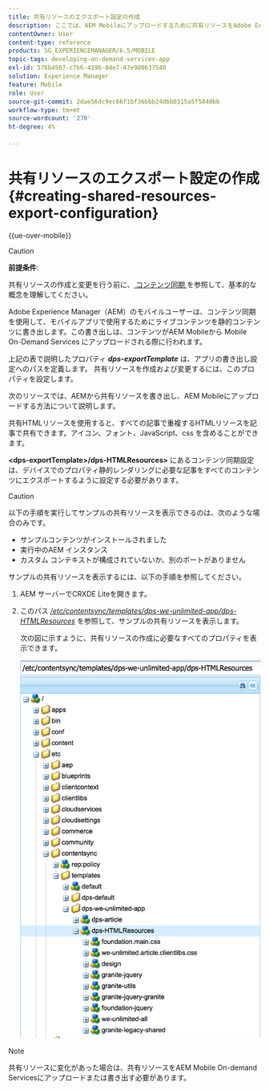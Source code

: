 ```yaml
---
title: 共有リソースのエクスポート設定の作成
description: ここでは、AEM Mobileにアップロードするために共有リソースをAdobe Experience Manager（AEM）から書き出す方法について説明します。
contentOwner: User
content-type: reference
products: SG_EXPERIENCEMANAGER/6.5/MOBILE
topic-tags: developing-on-demand-services-app
exl-id: 576b4567-c7b6-4196-84e7-47e980637540
solution: Experience Manager
feature: Mobile
role: User
source-git-commit: 2dae56dc9ec66f1bf36bbb24d6b0315a5f5040bb
workflow-type: tm+mt
source-wordcount: '270'
ht-degree: 4%

---
```


# 共有リソースのエクスポート設定の作成{#creating-shared-resources-export-configuration}

{{ue-over-mobile}}

>[!CAUTION]
>
>**前提条件**:
>
>共有リソースの作成と変更を行う前に、[&#x200B; コンテンツ同期 &#x200B;](/help/mobile/mobile-ondemand-contentsync.md) を参照して、基本的な概念を理解してください。

Adobe Experience Manager（AEM）のモバイルユーザーは、コンテンツ同期を使用して、モバイルアプリで使用するためにライブコンテンツを静的コンテンツに書き出します。この書き出しは、コンテンツがAEM Mobileから Mobile On-Demand Services にアップロードされる際に行われます。

上記の表で説明したプロパティ ***dps-exportTemplate*** は、アプリの書き出し設定へのパスを定義します。 共有リソースを作成および変更するには、このプロパティを設定します。

次のリソースでは、AEMから共有リソースを書き出し、AEM Mobileにアップロードする方法について説明します。

共有HTMLリソースを使用すると、すべての記事で重複するHTMLリソースを記事で共有できます。アイコン、フォント、JavaScript、css を含めることができます。

**&lt;dps-exportTemplate>/dps-HTMLResources>** にあるコンテンツ同期設定は、デバイスでのプロパティ静的レンダリングに必要な記事をすべてのコンテンツにエクスポートするように設定する必要があります。

>[!CAUTION]
>
>以下の手順を実行してサンプルの共有リソースを表示できるのは、次のような場合のみです。
>
>* サンプルコンテンツがインストールされました
>* 実行中のAEM インスタンス
>* カスタム コンテキストが構成されていないか、別のポートがありません
>

サンプルの共有リソースを表示するには、以下の手順を参照してください。

1. AEM サーバーでCRXDE Liteを開きます。
1. このパス *[/etc/contentsync/templates/dps-we-unlimited-app/dps-HTMLResources](http://localhost:4502/crx/de/index.jsp#/etc/contentsync/templates/dps-we-unlimited-app/dps-HTMLResources)* を参照して、サンプルの共有リソースを表示します。

   次の図に示すように、共有リソースの作成に必要なすべてのプロパティを表示できます。

   ![chlimage_1-145](assets/chlimage_1-145.png)

>[!NOTE]
>
>共有リソースに変化があった場合は、共有リソースをAEM Mobile On-demand Servicesにアップロードまたは書き出す必要があります。
